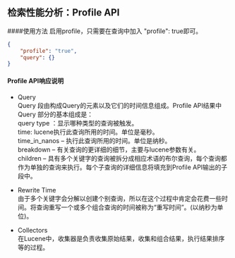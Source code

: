 ## 检索性能分析：Profile API
####使用方法
启用profile，只需要在查询中加入 "profile": true即可。
````json
{
    "profile": "true",
    "query": {}
}
````
#### Profile API响应说明
+ Query  
Query 段由构成Query的元素以及它们的时间信息组成。Profile API结果中Query 部分的基本组成是：  
query type ：显示哪种类型的查询被触发。  
time: lucene执行此查询所用的时间。单位是毫秒。  
time_in_nanos – 执行此查询所用的时间。单位是纳秒。  
breakdown – 有关查询的更详细的细节，主要与lucene参数有关。  
children – 具有多个关键字的查询被拆分成相应术语的布尔查询，每个查询都作为单独的查询来执行。每个子查询的详细信息将填充到Profile API输出的子段中。

+ Rewrite Time  
由于多个关键字会分解以创建个别查询，所以在这个过程中肯定会花费一些时间。将查询重写一个或多个组合查询的时间被称为“重写时间”。(以纳秒为单位)。

+ Collectors  
在Lucene中，收集器是负责收集原始结果，收集和组合结果，执行结果排序等的过程。

